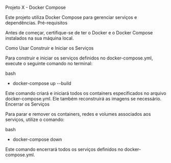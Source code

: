
Projeto X - Docker Compose

Este projeto utiliza Docker Compose para gerenciar serviços e dependências.
Pré-requisitos

Antes de começar, certifique-se de ter o Docker e o Docker Compose instalados na sua máquina local.

Como Usar
Construir e Iniciar os Serviços

Para construir e iniciar os serviços definidos no docker-compose.yml, execute o seguinte comando no terminal:

bash

- docker-compose up --build

Este comando criará e iniciará todos os containers especificados no arquivo docker-compose.yml. Ele também reconstruirá as imagens se necessário.
Encerrar os Serviços

Para parar e remover os containers, redes e volumes associados aos serviços, utilize o comando:

bash

- docker-compose down

Este comando encerrará todos os serviços definidos no docker-compose.yml.